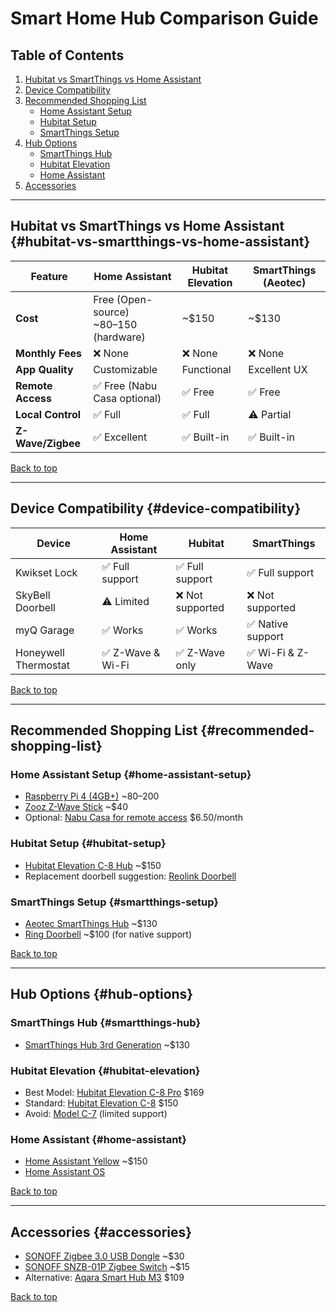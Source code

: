 # Smart Home Hub Comparison Guide

## Table of Contents
1. [Hubitat vs SmartThings vs Home Assistant](#hubitat-vs-smartthings-vs-home-assistant)
2. [Device Compatibility](#device-compatibility)
3. [Recommended Shopping List](#recommended-shopping-list)
   - [Home Assistant Setup](#home-assistant-setup)
   - [Hubitat Setup](#hubitat-setup)
   - [SmartThings Setup](#smartthings-setup)
4. [Hub Options](#hub-options)
   - [SmartThings Hub](#smartthings-hub)
   - [Hubitat Elevation](#hubitat-elevation)
   - [Home Assistant](#home-assistant)
5. [Accessories](#accessories)

---

## Hubitat vs SmartThings vs Home Assistant {#hubitat-vs-smartthings-vs-home-assistant}

| Feature | **Home Assistant** | **Hubitat Elevation** | **SmartThings (Aeotec)** |
|--------|---------------------|------------------------|--------------------------|
| **Cost** | Free (Open-source) <br> ~$80–$150 (hardware) | ~$150 | ~$130 |
| **Monthly Fees** | ❌ None | ❌ None | ❌ None |
| **App Quality** | Customizable | Functional | Excellent UX |
| **Remote Access** | ✅ Free (Nabu Casa optional) | ✅ Free | ✅ Free |
| **Local Control** | ✅ Full | ✅ Full | ⚠️ Partial |
| **Z-Wave/Zigbee** | ✅ Excellent | ✅ Built-in | ✅ Built-in |

[Back to top](#table-of-contents)

---

## Device Compatibility {#device-compatibility}

| Device | Home Assistant | Hubitat | SmartThings |
|--------|----------------|---------|-------------|
| Kwikset Lock | ✅ Full support | ✅ Full support | ✅ Full support |
| SkyBell Doorbell | ⚠️ Limited | ❌ Not supported | ❌ Not supported |
| myQ Garage | ✅ Works | ✅ Works | ✅ Native support |
| Honeywell Thermostat | ✅ Z-Wave & Wi-Fi | ✅ Z-Wave only | ✅ Wi-Fi & Z-Wave |

[Back to top](#table-of-contents)

---

## Recommended Shopping List {#recommended-shopping-list}

### Home Assistant Setup {#home-assistant-setup}
- [Raspberry Pi 4 (4GB+)](https://www.amazon.com) ~$80–$200
- [Zooz Z-Wave Stick](https://www.thesmartesthouse.com/products/zooz-z-wave-plus-s2-stick-zst10-700-series) ~$40
- Optional: [Nabu Casa for remote access](https://www.nabucasa.com) $6.50/month

### Hubitat Setup {#hubitat-setup}
- [Hubitat Elevation C-8 Hub](https://www.amazon.com/Hubitat-Elevation-Automation-Pro-Compatible/dp/B0CR4G1G8M) ~$150
- Replacement doorbell suggestion: [Reolink Doorbell](https://www.amazon.com)

### SmartThings Setup {#smartthings-setup}
- [Aeotec SmartThings Hub](https://aeotec.com/products/aeotec-smartthings-hub/) ~$130
- [Ring Doorbell](https://www.amazon.com) ~$100 (for native support)

[Back to top](#table-of-contents)

---

## Hub Options {#hub-options}

### SmartThings Hub {#smartthings-hub}
- [SmartThings Hub 3rd Generation](https://www.amazon.com/Samsung-SmartThings-Generation-GP-U999SJVLGDA-Automation/dp/B07FJGGWJL) ~$130

### Hubitat Elevation {#hubitat-elevation}
- Best Model: [Hubitat Elevation C-8 Pro](https://hubitat.com/products/7194323058731) $169
- Standard: [Hubitat Elevation C-8](https://www.amazon.com/Hubitat-Elevation-Automation-C-8-Compatible/dp/B0BSNZVDJ2/) $150
- Avoid: [Model C-7](https://www.amazon.com/Hubitat-Elevation-Home-Automation-Hub/dp/B07D19VVTX/) (limited support)

### Home Assistant {#home-assistant}
- [Home Assistant Yellow](https://www.amazon.com/dp/B0CXVKSG19) ~$150
- [Home Assistant OS](https://www.home-assistant.io/installation/)

[Back to top](#table-of-contents)

---

## Accessories {#accessories}
- [SONOFF Zigbee 3.0 USB Dongle](https://www.amazon.com/SONOFF-Gateway-Universal-Assistant-Wireless/dp/B09KXTCMSC) ~$30
- [SONOFF SNZB-01P Zigbee Switch](https://www.seeedstudio.com/SONOFF-SNZB-01P-Zigbee-Wireless-Switch-p-6363.html) ~$15
- Alternative: [Aqara Smart Hub M3](https://www.amazon.com/Aqara-Automation-Controller-Bluetooth-SmartThings/dp/B0CWLHSKYC) $109

[Back to top](#table-of-contents)